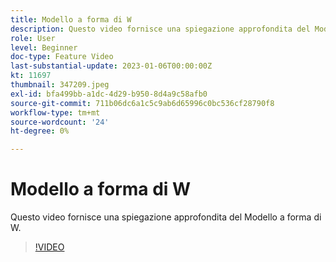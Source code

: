 ```yaml
---
title: Modello a forma di W
description: Questo video fornisce una spiegazione approfondita del Modello a forma di W.
role: User
level: Beginner
doc-type: Feature Video
last-substantial-update: 2023-01-06T00:00:00Z
kt: 11697
thumbnail: 347209.jpeg
exl-id: bfa499bb-a1dc-4d29-b950-8d4a9c58afb0
source-git-commit: 711b06dc6a1c5c9ab6d65996c0bc536cf28790f8
workflow-type: tm+mt
source-wordcount: '24'
ht-degree: 0%

---
```


# Modello a forma di W

Questo video fornisce una spiegazione approfondita del Modello a forma di W.

>[!VIDEO](https://video.tv.adobe.com/v/347209/?quality=12&learn=on)
